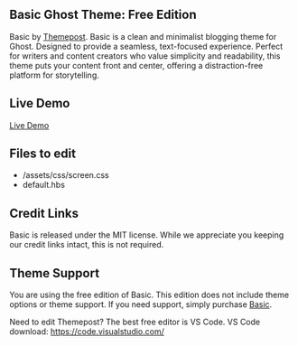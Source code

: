 ## Basic Ghost Theme: Free Edition

Basic by [Themepost](http://themepost.dev/basic).
Basic is a clean and minimalist blogging theme for Ghost. Designed to provide a seamless, text-focused experience. Perfect for writers and content creators who value simplicity and readability, this theme puts your content front and center, offering a distraction-free platform for storytelling.

## Live Demo
[Live Demo](https://themepost.dev/previews/basic)

## Files to edit

 * /assets/css/screen.css
 * default.hbs

## Credit Links
Basic is released under the MIT license. While we appreciate you keeping our credit links intact, this is not required.

## Theme Support
You are using the free edition of Basic. This edition does not include theme options or theme support. If you need support, simply purchase [Basic](http://themepost.dev/basic).

Need to edit Themepost? The best free editor is VS Code. VS Code download:
https://code.visualstudio.com/